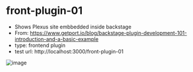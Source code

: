 # front-plugin-01
  - Shows Plexus site embbedded inside backstage
  - From: https://www.getport.io/blog/backstage-plugin-development-101-introduction-and-a-basic-example
  - type: frontend plugin
  - test url: http://localhost:3000/front-plugin-01
    
![image](https://github.com/alejandroplx/front-plugin-01/assets/159460062/283e3bef-e78a-4449-af65-44592ea753e9)

